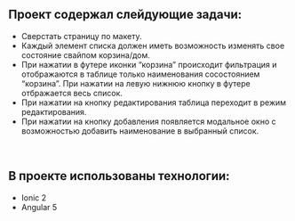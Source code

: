 <h2>Проект содержал слейдующие задачи:</h2>
<ul>
  <li>Сверcтать страницу по макету.</li>
  <li>Каждый элемент списка должен иметь возможность изменять свое состояние свайпом корзина/дом. </li>
  <li>При нажатии в футере иконки “корзина” происходит фильтрация и отображаются в таблице только наименования сосостоянием “корзина”. При
  нажатии на левую нижнюю кнопку в футере отбражается весь список.</li>
  <li>При нажатии на кнопку редактирования таблица переходит в режим редактирования.</li>
  <li>При нажатии на кнопку добавления появляется модальное окно с возможностью добавить наименование в выбранный список.</li>
</ul>
<br>
<h2>В проекте использованы технологии:</h2>
<ul>
  <li>Ionic 2</li>
  <li>Angular 5</li>
</ul>
 
